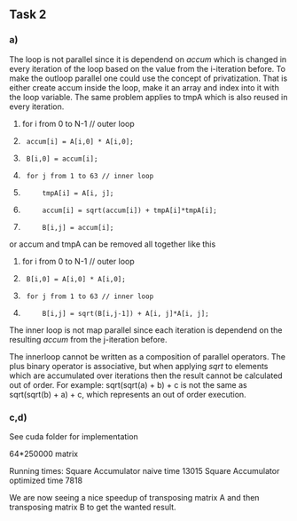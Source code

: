 ## Task 2

### a)
The loop is not parallel since it is dependend on *accum* which is changed in every iteration of the loop based on the value from the i-iteration before.
To make the outloop parallel one could use the concept of privatization. That is either create accum inside the loop, make it an array and index into it with the loop variable.
The same problem applies to tmpA which is also reused in every iteration.

1. 	for i from 0 to N-1 // outer loop
2. 		accum[i] = A[i,0] * A[i,0];
3. 		B[i,0] = accum[i];
4. 		for j from 1 to 63 // inner loop
5. 			tmpA[i] = A[i, j];
6. 			accum[i] = sqrt(accum[i]) + tmpA[i]*tmpA[i];
7. 			B[i,j] = accum[i];

or accum and tmpA can be removed all together like this

1. 	for i from 0 to N-1 // outer loop
3. 		B[i,0] = A[i,0] * A[i,0];
4. 		for j from 1 to 63 // inner loop
7. 			B[i,j] = sqrt(B[i,j-1]) + A[i, j]*A[i, j];

The inner loop is not map parallel since each iteration is dependend on the resulting *accum* from the j-iteration before.

The innerloop cannot be written as a composition of parallel operators. The plus binary operator is associative, but when applying *sqrt* to elements which are accumulated over iterations then the result cannot be calculated out of order. For example: sqrt(sqrt(a) + b) + c is not the same as sqrt(sqrt(b) + a) + c, which represents an out of order execution.

### c,d) 
See cuda folder for implementation

64*250000 matrix

Running times:
    Square Accumulator naive time            13015
    Square Accumulator optimized time        7818

We are now seeing a nice speedup of transposing matrix A and then transposing matrix B to get the wanted result.

